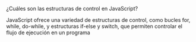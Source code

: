 ¿Cuáles son las estructuras de control en JavaScript?

JavaScript ofrece una variedad de estructuras de control, como bucles for, while, do-while, y estructuras if-else y switch, que permiten controlar el flujo de ejecución en un programa